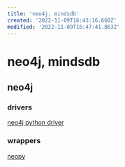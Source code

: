 ```yaml
---
title: 'neo4j, mindsdb'
created: '2022-11-09T16:43:16.660Z'
modified: '2022-11-09T16:47:41.863Z'
---
```


# neo4j, mindsdb

## neo4j

### drivers

[neo4j python driver](https://github.com/neo4j/neo4j-python-driver)

### wrappers

[neopy](https://github.com/pawamoy/neopy)
